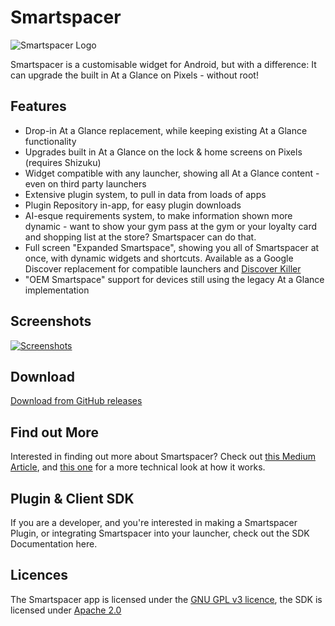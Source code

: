 # Smartspacer

![Smartspacer Logo](https://i.imgur.com/CfHF7Dkl.png)

Smartspacer is a customisable widget for Android, but with a difference: It can upgrade the built in At a Glance on Pixels - without root!

## Features

- Drop-in At a Glance replacement, while keeping existing At a Glance functionality
- Upgrades built in At a Glance on the lock & home screens on Pixels (requires Shizuku)
- Widget compatible with any launcher, showing all At a Glance content - even on third party launchers
- Extensive plugin system, to pull in data from loads of apps
- Plugin Repository in-app, for easy plugin downloads
- AI-esque requirements system, to make information shown more dynamic - want to show your gym pass at the gym or your loyalty card and shopping list at the store? Smartspacer can do that.
- Full screen "Expanded Smartspace", showing you all of Smartspacer at once, with dynamic widgets and shortcuts. Available as a Google Discover replacement for compatible launchers and [Discover Killer](https://github.com/KieronQuinn/DiscoverKiller)
- "OEM Smartspace" support for devices still using the legacy At a Glance implementation

## Screenshots

[![Screenshots](https://i.imgur.com/pqT1Vufl.png)](https://i.imgur.com/pqT1Vuf.png)

## Download

[Download from GitHub releases](https://github.com/KieronQuinn/Smartspacer/releases)

## Find out More

Interested in finding out more about Smartspacer? Check out [this Medium Article](https://medium.com/p/38ccff1e3255), and [this one](https://medium.com/p/554f23a96261/) for a more technical look at how it works.

## Plugin & Client SDK

If you are a developer, and you're interested in making a Smartspacer Plugin, or integrating Smartspacer into your launcher, check out the SDK Documentation here.

## Licences 

The Smartspacer app is licensed under the [GNU GPL v3 licence](https://github.com/KieronQuinn/Smartspacer/blob/main/LICENSE), the SDK is licensed under [Apache 2.0](https://github.com/KieronQuinn/Smartspacer/blob/main/sdk-core/LICENSE)